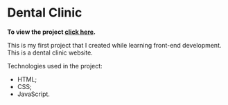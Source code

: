 # Dental Clinic
**To view the project [click here](https://andreiburko.github.io/dentalclinic/).**

This is my first project that I created while learning front-end development.
  This is a dental clinic website.

Technologies used in the project:
- HTML;
- CSS;
- JavaScript.
